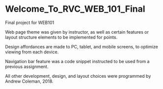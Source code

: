 # Welcome_To_RVC_WEB_101_Final

Final project for WEB101

Web page theme was given by instructor, as well as certain features or layout structure elements to be implemented for points.

Design affordances are made to PC, tablet, and mobile screens, to optimize viewing from each device.

Navigation bar feature was a code snippet instructed to be used from a previous assignment.

All other development, design, and layout choices were programmed by Andrew Coleman, 2018.
